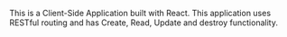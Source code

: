 This is a Client-Side Application built with React. This application uses RESTful routing and has Create, Read, Update and destroy functionality. 
